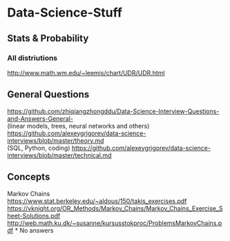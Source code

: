 # Data-Science-Stuff

## Stats & Probability
### All distriutions
http://www.math.wm.edu/~leemis/chart/UDR/UDR.html



## General Questions
https://github.com/zhiqiangzhongddu/Data-Science-Interview-Questions-and-Answers-General- \
(linear models, trees, neural networks and others)
https://github.com/alexeygrigorev/data-science-interviews/blob/master/theory.md \
(SQL, Python, coding)
https://github.com/alexeygrigorev/data-science-interviews/blob/master/technical.md




## Concepts
Markov Chains \
https://www.stat.berkeley.edu/~aldous/150/takis_exercises.pdf \
https://vknight.org/OR_Methods/Markov_Chains/Markov_Chains_Exercise_Sheet-Solutions.pdf \
http://web.math.ku.dk/~susanne/kursusstokproc/ProblemsMarkovChains.pdf * No answers
